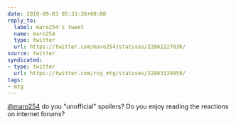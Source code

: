 ```yaml
---
date: 2010-09-03 05:33:38+00:00
reply_to:
  label: maro254's tweet
  name: maro254
  type: twitter
  url: https://twitter.com/maro254/statuses/22861227036/
source: twitter
syndicated:
- type: twitter
  url: https://twitter.com/roy_mtg/statuses/22863139459/
tags:
- mtg
---
```


[@maro254](https://twitter.com/maro254/) do you "unofficial" spoilers? Do you enjoy reading the reactions on internet forums?